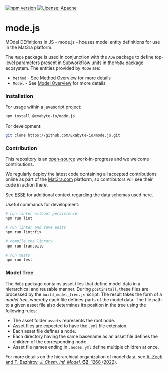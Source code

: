 [![npm version](https://badge.fury.io/js/%40exabyte-io%2Fmode.js.svg)](https://badge.fury.io/js/%40exabyte-io%2Fmode.js)
[![License: Apache](https://img.shields.io/badge/License-Apache-blue.svg)](https://www.apache.org/licenses/LICENSE-2.0)

# mode.js

MOdel DEfinitions in JS - mode.js - houses model entity definitions for use in the Mat3ra platform.

The `MoDe` package is used in conjunction with the `ADe` package to define top-level parameters
present in Subworkflow units in the `WoDe` package ecosystem. The entities provided by `MoDe` are:

- `Method` - See [Method Overview](https://docs.mat3ra.com/methods/overview/) for more details
- `Model` - See [Model Overview](https://docs.mat3ra.com/models/overview/) for more details


### Installation

For usage within a javascript project:

```bash
npm install @exabyte-io/mode.js
```

For development:

```bash
git clone https://github.com/Exabyte-io/mode.js.git
```


### Contribution

This repository is an [open-source](LICENSE.md) work-in-progress and we welcome contributions.

We regularly deploy the latest code containing all accepted contributions online as part of the
[Mat3ra.com](https://mat3ra.com) platform, so contributors will see their code in action there.

See [ESSE](https://github.com/Exabyte-io/esse) for additional context regarding the data schemas used here.

Useful commands for development:

```bash
# run linter without persistence
npm run lint

# run linter and save edits
npm run lint:fix

# compile the library
npm run transpile

# run tests
npm run test
```


### Model Tree
The `MoDe` package contains asset files that define model data in a hierarchical and reusable manner.
During `postinstall`, these files are processed by the `build_model_tree.js` script.
The result takes the form of a _model tree_, whereby each file
defines parts of the model data.
The file path to a given asset file also determines its position in the tree using
the following rules:
- The asset folder `assets` represents the root node.
- Asset files are expected to have the `.yml` file extension.
- Each asset file defines a node.
- Each directory having the same basename as an asset file defines the children of the corresponding node.
- Asset file names ending in `.nodes.yml` define multiple children at once.

For more details on the hierarchical organization of model data, see 
[A. Zech and T. Bazhirov, *J. Chem. Inf. Model.* **62**, 1268 (2022)](https://doi.org/10.1021/acs.jcim.2c00112).
